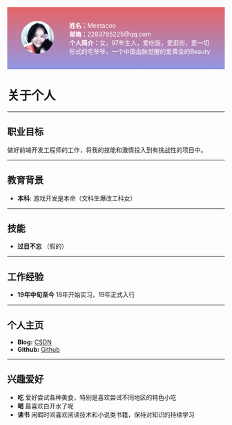 <div style="display: flex;gap: 36px;padding: 32px; background: linear-gradient(#e66465, #9198e5);">
    <div>
        <img title="" src="./assets/avatar-meetacoo.png" alt="" width="150" style="border-radius: 50%;margin: 0 auto;display: block;">
    </div>
    <div style="color: white">
        <div><strong>姓名：</strong>Meetacoo</div>
        <div><strong>邮箱：</strong>2283785225@qq.com</div>
        <div><strong>个人简介：</strong>女，97年生人，爱吃饭，爱逛街，爱一切形式的毛爷爷，一个中国血脉觉醒的爱黄金的Beauty</div>
    </div>
</div>

# 关于个人

---

## 职业目标

做好前端开发工程师的工作，将我的技能和激情投入到有挑战性的项目中。

---

## 教育背景

- **本科:** 游戏开发是本命（文科生爆改工科女）

---

## 技能

- **过目不忘** （假的）

---

## 工作经验

- **19年中旬至今** 18年开始实习，19年正式入行

---

## 个人主页

- **Blog:** [CSDN](https://blog.csdn.net/Meetacoo)
- **Github:** [Github](https://github.com/Meetacoo)

---

## 兴趣爱好

- **吃** 爱好尝试各种美食，特别是喜欢尝试不同地区的特色小吃
- **喝** 最喜欢白开水了呢
- **读书** 闲暇时间喜欢阅读技术和小说类书籍，保持对知识的持续学习
